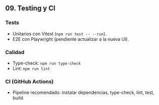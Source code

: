## 09. Testing y CI

### Tests

- Unitarios con Vitest (`npm run test -- --run`).
- E2E con Playwright (pendiente actualizar a la nueva UI).

### Calidad

- Type-check: `npm run type-check`
- Lint: `npm run lint`

### CI (GitHub Actions)

- Pipeline recomendado: instalar dependencias, type-check, lint, test, build.



